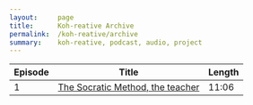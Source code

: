 ```yaml
---
layout:     page
title:      Koh-reative Archive
permalink:  /koh-reative/archive
summary:    koh-reative, podcast, audio, project
---
```


| Episode | Title | Length |
| ------- | ----- | ------ |
| 1 | [The Socratic Method, the teacher](http://blog.joshuakoh.me/2018/02/28/Koh-reative-Socratic-Teacher) | 11:06